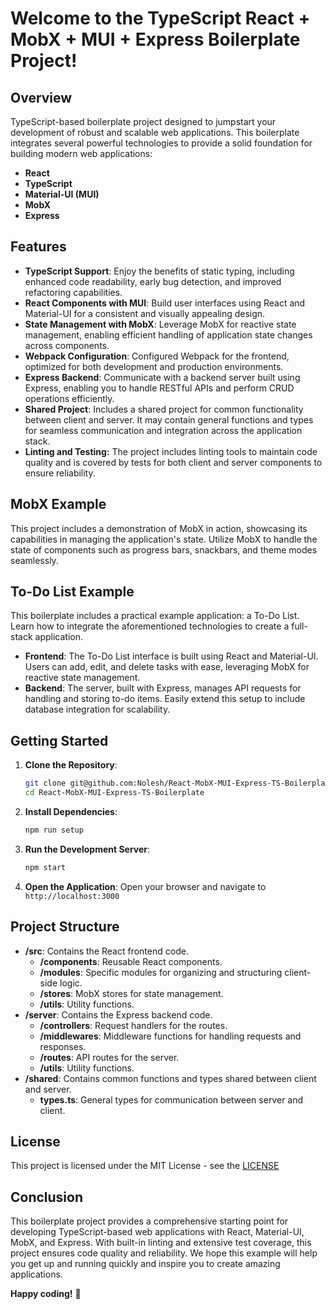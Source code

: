 # Welcome to the TypeScript React + MobX + MUI + Express Boilerplate Project!

## Overview

TypeScript-based boilerplate project designed to jumpstart your development of robust and scalable web applications. This boilerplate integrates several powerful technologies to provide a solid foundation for building modern web applications:

- **React**
- **TypeScript**
- **Material-UI (MUI)**
- **MobX**
- **Express**

## Features

- **TypeScript Support**: Enjoy the benefits of static typing, including enhanced code readability, early bug detection, and improved refactoring capabilities.
- **React Components with MUI**: Build user interfaces using React and Material-UI for a consistent and visually appealing design.
- **State Management with MobX**: Leverage MobX for reactive state management, enabling efficient handling of application state changes across components.
- **Webpack Configuration**: Configured Webpack for the frontend, optimized for both development and production environments.
- **Express Backend**: Communicate with a backend server built using Express, enabling you to handle RESTful APIs and perform CRUD operations efficiently.
- **Shared Project**: Includes a shared project for common functionality between client and server. It may contain general functions and types for seamless communication and integration across the application stack.
- **Linting and Testing:** The project includes linting tools to maintain code quality and is covered by tests for both client and server components to ensure reliability.

## MobX Example

This project includes a demonstration of MobX in action, showcasing its capabilities in managing the application's state. Utilize MobX to handle the state of components such as progress bars, snackbars, and theme modes seamlessly.

## To-Do List Example

This boilerplate includes a practical example application: a To-Do List. Learn how to integrate the aforementioned technologies to create a full-stack application.

- **Frontend**: The To-Do List interface is built using React and Material-UI. Users can add, edit, and delete tasks with ease, leveraging MobX for reactive state management.
- **Backend**: The server, built with Express, manages API requests for handling and storing to-do items. Easily extend this setup to include database integration for scalability.

## Getting Started

1. **Clone the Repository**:
   ```bash
   git clone git@github.com:Nolesh/React-MobX-MUI-Express-TS-Boilerplate.git
   cd React-MobX-MUI-Express-TS-Boilerplate
   ```

2. **Install Dependencies**:
   ```bash
   npm run setup
   ```

3. **Run the Development Server**:
   ```bash
   npm start
   ```

4. **Open the Application**:
    Open your browser and navigate to `http://localhost:3000`

## Project Structure

- **/src**: Contains the React frontend code.
  - **/components**: Reusable React components.
  - **/modules**: Specific modules for organizing and structuring client-side logic.
  - **/stores**: MobX stores for state management.  
  - **/utils**: Utility functions.
- **/server**: Contains the Express backend code.  
  - **/controllers**: Request handlers for the routes.
  - **/middlewares**: Middleware functions for handling requests and responses.
  - **/routes**: API routes for the server.
  - **/utils**: Utility functions.
- **/shared**: Contains common functions and types shared between client and server.
  - **types.ts**: General types for communication between server and client.

## License

This project is licensed under the MIT License - see the [LICENSE](LICENSE)

## Conclusion

This boilerplate project provides a comprehensive starting point for developing TypeScript-based web applications with React, Material-UI, MobX, and Express. With built-in linting and extensive test coverage, this project ensures code quality and reliability. We hope this example will help you get up and running quickly and inspire you to create amazing applications.

**Happy coding!** 🚀

